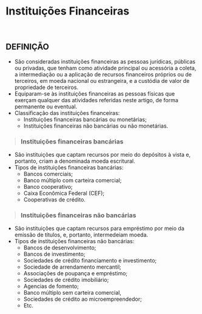 # Instituições Financeiras

<br>

## DEFINIÇÃO
* São consideradas instituições financeiras as pessoas jurídicas, públicas ou privadas, que tenham como atividade principal ou acessória a coleta, a intermediação ou a aplicação
de recursos financeiros próprios ou de terceiros, em moeda nacional ou estrangeira, e a custódia de valor de propriedade de terceiros.
* Equiparam-se às instituições financeiras as pessoas físicas que exerçam qualquer das atividades referidas neste artigo, de forma permanente ou eventual.
* Classificação das instituições financeiras:
  - Instituições financeiras bancárias ou monetárias;
  - Instituições financeiras não bancárias ou não monetárias.

> ### Instituições financeiras bancárias
* São instituições que captam recursos por meio do depósitos à vista e, portanto, criam a denominada moeda escritural.
* Tipos de instituições financeiras bancárias:
  - Bancos comerciais;
  - Banco múltiplo com carteira comercial;
  - Banco cooperativo;
  - Caixa Econômica Federal (CEF);
  - Cooperativas de crédito.

> ### Instituições financeiras não bancárias
* São instituições que captam recursos para empréstimo por meio da emissão de títulos, e, portanto, intermedeiam moeda. 
* Tipos de instituições financeiras não bancárias:
  - Bancos de desenvolvimento;
  - Bancos de investimento;
  - Sociedades de crédito financiamento e investimento;
  - Sociedade de arrendamento mercantil;
  - Associações de poupança e empréstimo;
  - Sociedades de crédito imobiliário;
  - Agencias de fomento;
  - Banco múltiplo sem carteira comercial,
  - Sociedades de crédito ao microempreendedor;
  - Etc.